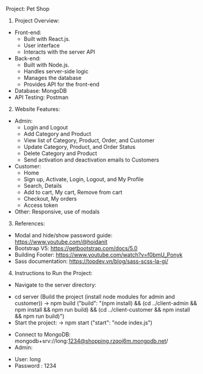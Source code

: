 Project: Pet Shop
1. Project Overview:
- Front-end:
  + Built with React.js.
  + User interface
  + Interacts with the server API
- Back-end:
  + Built with Node.js.
  + Handles server-side logic
  + Manages the database
  + Provides API for the front-end
- Database: MongoDB
- API Testing: Postman
2. Website Features:
- Admin:
  + Login and Logout
  + Add Category and Product
  + View list of Category, Product, Order, and Customer
  + Update Category, Product, and Order Status
  + Delete Category and Product
  + Send activation and deactivation emails to Customers
- Customer:
  + Home
  + Sign up, Activate, Login, Logout, and My Profile
  + Search, Details
  + Add to cart, My cart, Remove from cart
  + Checkout, My orders
  + Access token
- Other: Responsive, use of modals
3. References:
- Modal and hide/show password guide: https://www.youtube.com/@hoidanit
- Bootstrap V5: https://getbootstrap.com/docs/5.0
- Building Footer: https://www.youtube.com/watch?v=f0bmU_Ponyk
- Sass documentation: https://topdev.vn/blog/sass-scss-la-gi/
4. Instructions to Run the Project:
- Navigate to the server directory:
+ cd server (Build the project (install node modules for admin and customer))
-> npm build ("build": "(npm install) && (cd ../client-admin && npm install && npm run build) && (cd ../client-customer && npm install && npm run build)")
+ Start the project:
-> npm start ("start": "node index.js")
- Connect to MongoDB: mongodb+srv://long:1234@shopping.rzqoj6m.mongodb.net/
- Admin:
 + User: long
 + Password : 1234
